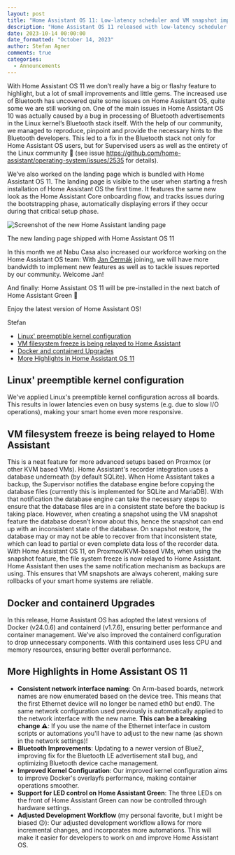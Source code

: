```yaml
---
layout: post
title: "Home Assistant OS 11: Low-latency scheduler and VM snapshot improvements"
description: "Home Assistant OS 11 released with low-latency scheduler enabled and VM snapshot improvements on KVM/Proxmox."
date: 2023-10-14 00:00:00
date_formatted: "October 14, 2023"
author: Stefan Agner
comments: true
categories:
  - Announcements
---
```

With Home Assistant OS 11 we don’t really have a big or flashy feature to highlight, but a lot of small improvements and little gems. The increased use of Bluetooth has uncovered quite some issues on Home Assistant OS, quite some we are still working on. One of the main issues in Home Assistant OS 10 was actually caused by a bug in processing of Bluetooth advertisements in the Linux kernel’s Bluetooth stack itself. With the help of our community, we managed to reproduce, pinpoint and provide the necessary hints to the Bluetooth developers. This led to a fix in the Bluetooth stack not only for Home Assistant OS users, but for Supervised users as well as the entirety of the Linux community 🎉 (see issue https://github.com/home-assistant/operating-system/issues/2535 for details).

We’ve also worked on the landing page which is bundled with Home Assistant OS 11. The landing page is visible to the user when starting a fresh installation of Home Assistant OS the first time. It features the same new look as the Home Assistant Core onboarding flow, and tracks issues during the bootstrapping phase, automatically displaying errors if they occur during that critical setup phase.

<img src='/images/blog/2023-10-14-home-assistant-os-11/home-assistant-os-11-landing-page.png' alt='Screenshot of the new Home Assistant landing page'>

The new landing page shipped with Home Assistant OS 11

In this month we at Nabu Casa also increased our workforce working on the Home Assistant OS team: With [Jan Čermák](https://github.com/sairon) joining, we will have more bandwidth to implement new features as well as to tackle issues reported by our community. Welcome Jan!

And finally: Home Assistant OS 11 will be pre-installed in the next batch of Home Assistant Green 🎉

Enjoy the latest version of Home Assistant OS!

Stefan

<!--more-->

- [Linux' preemptible kernel configuration](#linux-preemptible-kernel-configuration)
- [VM filesystem freeze is being relayed to Home Assistant](#vm-filesystem-freeze-is-being-relayed-to-home-assistant)
- [Docker and containerd Upgrades](#docker-and-containerd-upgrades)
- [More Highlights in Home Assistant OS 11](#more-highlights-in-home-assistant-os-11)


## Linux' preemptible kernel configuration
We've applied Linux's preemptible kernel configuration across all boards. This results in lower latencies even on busy systems (e.g. due to slow I/O operations), making your smart home even more responsive.

## VM filesystem freeze is being relayed to Home Assistant
This is a neat feature for more advanced setups based on Proxmox (or other KVM based VMs).
Home Assistant's recorder integration uses a database underneath (by default SQLite). When  Home Assistant takes a backup, the Supervisor notifies the database engine  before copying the database files (currently this is implemented for SQLite and MariaDB). With that notification the database engine can take the necessary steps to ensure that the database files are in a consistent state before the backup is taking place.
However, when creating a snapshot using the VM snapshot feature the database doesn’t know about this, hence the snapshot can end up with an inconsistent state of the database. On snapshot restore, the database may or may not be able to recover from that inconsistent state, which can lead to partial or even complete data loss of the recorder data.
With Home Assistant OS 11, on Proxmox/KVM-based VMs, when using the snapshot feature, the file system freeze is now relayed to Home Assistant. Home Assistant then uses the same notification mechanism as backups are using. This ensures that VM snapshots are always coherent, making sure rollbacks of your smart home systems are reliable.

## Docker and containerd Upgrades

In this release, Home Assistant OS has adopted the latest versions of Docker (v24.0.6) and containerd (v1.7.6), ensuring better performance and container management. We’ve also improved the containerd configuration to drop unnecessary components. With this containerd uses less CPU and memory resources, ensuring better overall performance.

## More Highlights in Home Assistant OS 11

- **Consistent network interface naming**: On Arm-based boards, network names are now enumerated based on the device tree. This means that the first Ethernet device will no longer be named eth0 but end0. The same network configuration used previously is automatically applied to the network interface with the new name.
**This can be a breaking change ⚠️**: If you use the name of the Ethernet interface in custom scripts or automations you'll have to adjust to the new name (as shown in the network settings)!
- **Bluetooth Improvements**: Updating to a newer version of BlueZ, improving fix for the Bluetooth LE advertisement stall bug, and optimizing Bluetooth device cache management.
- **Improved Kernel Configuration**: Our improved kernel configuration aims to improve Docker's overlayfs performance, making container operations smoother.
- **Support for LED control on Home Assistant Green**: The three LEDs on the front of Home Assistant Green can now be controlled through hardware settings.
- **Adjusted Development Workflow** (my personal favorite, but I might be biased 😉): Our adjusted development workflow allows for more incremental changes, and incorporates more automations. This will make it easier for developers to work on and improve Home Assistant OS.
